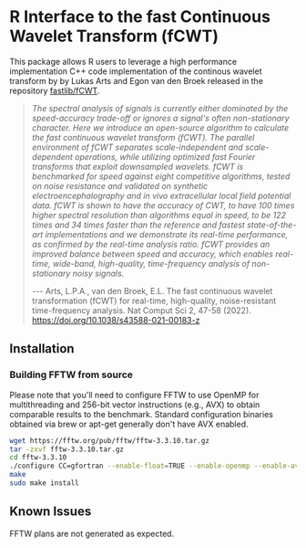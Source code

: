 # R Interface to the fast Continuous Wavelet Transform (fCWT)


This package allows R users to leverage a high performance implementation C++ code implementation of the continous wavelet transform by  by Lukas Arts and Egon van den Broek released in the repository [fastlib/fCWT](https://github.com/fastlib/fCWT).



> *The spectral analysis of signals is currently either dominated by the speed-accuracy trade-off or ignores a signal's often non-stationary character. Here we introduce an open-source algorithm to calculate the fast continuous wavelet transform (fCWT). The parallel environment of fCWT separates scale-independent and scale-dependent operations, while utilizing optimized fast Fourier transforms that exploit downsampled wavelets. fCWT is benchmarked for speed against eight competitive algorithms, tested on noise resistance and validated on synthetic electroencephalography and in vivo extracellular local field potential data. fCWT is shown to have the accuracy of CWT, to have 100 times higher spectral resolution than algorithms equal in speed, to be 122 times and 34 times faster than the reference and fastest state-of-the-art implementations and we demonstrate its real-time performance, as confirmed by the real-time analysis ratio. fCWT provides an improved balance between speed and accuracy, which enables real-time, wide-band, high-quality, time-frequency analysis of non-stationary noisy signals.*
>
> --- Arts, L.P.A., van den Broek, E.L. The fast continuous wavelet transformation (fCWT) for real-time, high-quality, noise-resistant time-frequency analysis. Nat Comput Sci 2, 47-58 (2022). <https://doi.org/10.1038/s43588-021-00183-z>

## Installation

### Building FFTW from source

Please note that you'll need to configure FFTW to use OpenMP for multithreading and 256-bit vector instructions (e.g., AVX) to obtain comparable results to the benchmark. Standard configuration binaries obtained via brew or apt-get generally don't have AVX enabled.

``` bash
wget https://fftw.org/pub/fftw/fftw-3.3.10.tar.gz
tar -zxvf fftw-3.3.10.tar.gz
cd fftw-3.3.10
./configure CC=gfortran --enable-float=TRUE --enable-openmp --enable-avx=TRUE --enable-avx2=TRUE CFLAGS="-fopenmp"
make
sudo make install
```

## Known Issues

FFTW plans are not generated as expected.
